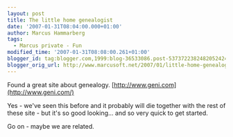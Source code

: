 ```yaml
---
layout: post
title: The little home genealogist
date: '2007-01-31T08:04:00.000+01:00'
author: Marcus Hammarberg
tags:
  - Marcus private - Fun
modified_time: '2007-01-31T08:08:00.261+01:00'
blogger_id: tag:blogger.com,1999:blog-36533086.post-5373722382482052424
blogger_orig_url: http://www.marcusoft.net/2007/01/little-home-genealogist.html
---
```


Found
a great site about genealogy.
[http://www.geni.com](http://www.geni.com/)

Yes - we've seen this before and it probably will die together with the
rest of these site - but it's so good looking... and so very quick to
get started.

Go on - maybe we are related.
